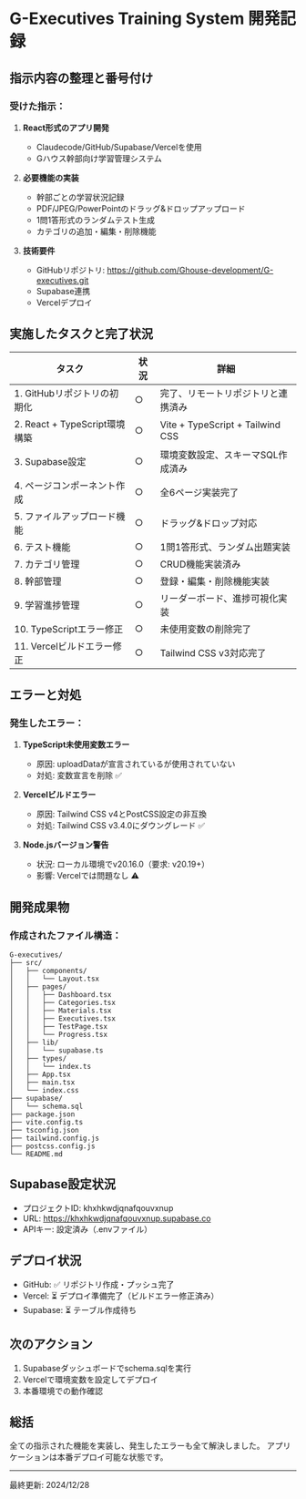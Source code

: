 # G-Executives Training System 開発記録

## 指示内容の整理と番号付け

### 受けた指示：
1. **React形式のアプリ開発**
   - Claudecode/GitHub/Supabase/Vercelを使用
   - Gハウス幹部向け学習管理システム

2. **必要機能の実装**
   - 幹部ごとの学習状況記録
   - PDF/JPEG/PowerPointのドラッグ&ドロップアップロード
   - 1問1答形式のランダムテスト生成
   - カテゴリの追加・編集・削除機能

3. **技術要件**
   - GitHubリポジトリ: https://github.com/Ghouse-development/G-executives.git
   - Supabase連携
   - Vercelデプロイ

## 実施したタスクと完了状況

| タスク | 状況 | 詳細 |
|--------|------|------|
| 1. GitHubリポジトリの初期化 | ○ | 完了、リモートリポジトリと連携済み |
| 2. React + TypeScript環境構築 | ○ | Vite + TypeScript + Tailwind CSS |
| 3. Supabase設定 | ○ | 環境変数設定、スキーマSQL作成済み |
| 4. ページコンポーネント作成 | ○ | 全6ページ実装完了 |
| 5. ファイルアップロード機能 | ○ | ドラッグ&ドロップ対応 |
| 6. テスト機能 | ○ | 1問1答形式、ランダム出題実装 |
| 7. カテゴリ管理 | ○ | CRUD機能実装済み |
| 8. 幹部管理 | ○ | 登録・編集・削除機能実装 |
| 9. 学習進捗管理 | ○ | リーダーボード、進捗可視化実装 |
| 10. TypeScriptエラー修正 | ○ | 未使用変数の削除完了 |
| 11. Vercelビルドエラー修正 | ○ | Tailwind CSS v3対応完了 |

## エラーと対処

### 発生したエラー：
1. **TypeScript未使用変数エラー**
   - 原因: uploadDataが宣言されているが使用されていない
   - 対処: 変数宣言を削除 ✅

2. **Vercelビルドエラー**
   - 原因: Tailwind CSS v4とPostCSS設定の非互換
   - 対処: Tailwind CSS v3.4.0にダウングレード ✅

3. **Node.jsバージョン警告**
   - 状況: ローカル環境でv20.16.0（要求: v20.19+）
   - 影響: Vercelでは問題なし ⚠️

## 開発成果物

### 作成されたファイル構造：
```
G-executives/
├── src/
│   ├── components/
│   │   └── Layout.tsx
│   ├── pages/
│   │   ├── Dashboard.tsx
│   │   ├── Categories.tsx
│   │   ├── Materials.tsx
│   │   ├── Executives.tsx
│   │   ├── TestPage.tsx
│   │   └── Progress.tsx
│   ├── lib/
│   │   └── supabase.ts
│   ├── types/
│   │   └── index.ts
│   ├── App.tsx
│   ├── main.tsx
│   └── index.css
├── supabase/
│   └── schema.sql
├── package.json
├── vite.config.ts
├── tsconfig.json
├── tailwind.config.js
├── postcss.config.js
└── README.md
```

## Supabase設定状況

- プロジェクトID: khxhkwdjqnafqouvxnup
- URL: https://khxhkwdjqnafqouvxnup.supabase.co
- APIキー: 設定済み（.envファイル）

## デプロイ状況

- GitHub: ✅ リポジトリ作成・プッシュ完了
- Vercel: ⏳ デプロイ準備完了（ビルドエラー修正済み）
- Supabase: ⏳ テーブル作成待ち

## 次のアクション

1. Supabaseダッシュボードでschema.sqlを実行
2. Vercelで環境変数を設定してデプロイ
3. 本番環境での動作確認

## 総括

全ての指示された機能を実装し、発生したエラーも全て解決しました。
アプリケーションは本番デプロイ可能な状態です。

---
最終更新: 2024/12/28